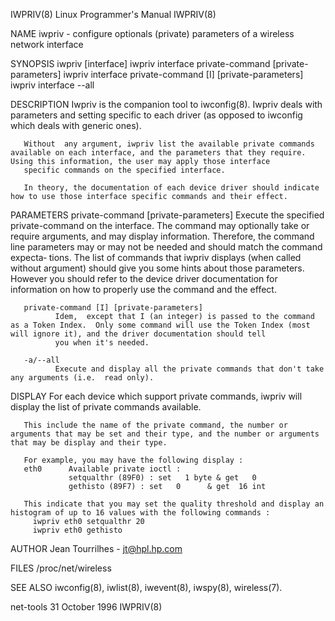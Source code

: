 IWPRIV(8)                                                                              Linux Programmer's Manual                                                                             IWPRIV(8)

NAME
       iwpriv - configure optionals (private) parameters of a wireless network interface

SYNOPSIS
       iwpriv [interface]
       iwpriv interface private-command [private-parameters]
       iwpriv interface private-command [I] [private-parameters]
       iwpriv interface --all

DESCRIPTION
       Iwpriv is the companion tool to iwconfig(8).  Iwpriv deals with parameters and setting specific to each driver (as opposed to iwconfig which deals with generic ones).

       Without  any argument, iwpriv list the available private commands available on each interface, and the parameters that they require. Using this information, the user may apply those interface
       specific commands on the specified interface.

       In theory, the documentation of each device driver should indicate how to use those interface specific commands and their effect.

PARAMETERS
       private-command [private-parameters]
              Execute the specified private-command on the interface.
              The command may optionally take or require arguments, and may display information. Therefore, the command line parameters may or may not be needed and should match the command expecta‐
              tions. The list of commands that iwpriv displays (when called without argument) should give you some hints about those parameters.
              However you should refer to the device driver documentation for information on how to properly use the command and the effect.

       private-command [I] [private-parameters]
              Idem,  except that I (an integer) is passed to the command as a Token Index.  Only some command will use the Token Index (most will ignore it), and the driver documentation should tell
              you when it's needed.

       -a/--all
              Execute and display all the private commands that don't take any arguments (i.e.  read only).

DISPLAY
       For each device which support private commands, iwpriv will display the list of private commands available.

       This include the name of the private command, the number or arguments that may be set and their type, and the number or arguments that may be display and their type.

       For example, you may have the following display :
       eth0      Available private ioctl :
                 setqualthr (89F0) : set   1 byte & get   0
                 gethisto (89F7) : set   0      & get  16 int

       This indicate that you may set the quality threshold and display an histogram of up to 16 values with the following commands :
         iwpriv eth0 setqualthr 20
         iwpriv eth0 gethisto

AUTHOR
       Jean Tourrilhes - jt@hpl.hp.com

FILES
       /proc/net/wireless

SEE ALSO
       iwconfig(8), iwlist(8), iwevent(8), iwspy(8), wireless(7).

net-tools                                                                                   31 October 1996                                                                                  IWPRIV(8)
